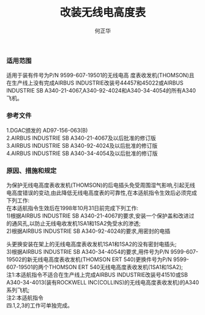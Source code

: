 ﻿---
amendno: 39-1992  
cadno: CAD1997-A340-10  
title: 改装无线电高度表  
publishdate: 1997-08-11  
effdate: 1997-08-15  
acmodels: ["A340"]  
tags: []  
engs: []  
pns: ["9599-607-19501"]  
mfrs: ["AIRBUS","THOMSON"]  
admins: 华东管理局  
author: 何正华  
---
  
### 适用范围  
适用于装有件号为P/N 9599-607-19501的无线电高 度表收发机(THOMSON)且在生产线上没有完成AIRBUS INDUSTRIE改装号44457和45022或AIRBUS INDUSTRIE SB A340-21-4067,A340-92-4024和A340-34-4054的所有A340飞机。  
  
<!--more-->  
### 参考文件  
  1.DGAC颁发的 AD97-156-063(B)  
  2.AIRBUS INDUSTRIE SB A340-21-4067及以后批准的修订版  
  3.AIRBUS INDUSTRIE SB A340-92-4024及以后批准的修订版  
  4.AIRBUS INDUSTRIE SB A340-34-4054及以后批准的修订版  
  
### 原因、措施和规定  

  为保护无线电高度表收发机(THOMSON)的后电插头免受周围湿气影响,引起无线电高度错误的变动,由此降低无线电高度表的可靠性,在本适航指令生效后必须完成下列工作:  
  在本适航指令生效后在1998年10月31日前完成下列工作:  
  1)根据AIRBUS INDUSTRIE SB A340-21-4067的要求,安装一个保护盖和改进过的通风孔,以防止无线电收发机1SA1和1SA2免受水的渗透;  
  2)根据AIRBUS INDUSTRIE SB A340-92-4024的要求,用密封的电插  
  
头更换安装在架上的无线电高度表收发机1SA1和1SA2的没有密封电插头;  
  3)根据AIRBUS INDUSTRIE SB A340-34-4054的要求,用件号为P/N 9599-607-19502的新无线电高度表收发机(THOMSON ERT 540)更换件号为P/N 9599-607-19501的两个THOMSON ERT 540无线电高度表收发机(1SA1和1SA2);  
  注1:本适航指令不适合在生产线上完成AIRBUS INDUSTRIE改装号41510或SB A340-34-4013(装有ROCKWELL INC(COLLINS)的无线电高度表收发机)的A340系列飞机;  
注2:本适航指令  
四.1,2,3的工作可单独完成。  
